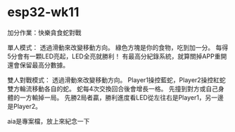 # esp32-wk11
加分作業：快樂貪食蛇對戰

單人模式：
透過滑動來改變移動方向。
綠色方塊是你的食物，吃到加一分。
每得5分會有一顆LED亮起，LED全亮就勝利！
有最高分紀錄系統，就算關掉APP重開還會保留最高分數據。

雙人對戰模式：
透過滑動來改變移動方向。
Player1操控藍蛇，Player2操控紅蛇
雙方輪流移動各自的蛇。
蛇每4次交換回合後會增長一格。
先撞到對方或自己身體的一方輸掉一局。
先勝2局者贏，勝利進度看LED從左往右是Player1，另一邊是Player2。

aia是專案檔，放上來紀念一下

